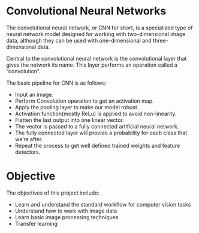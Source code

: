 # Convolutional Neural Networks

The convolutional neural network, or CNN for short, is a specialized type of neural network model designed for working with two-dimensional image data, although they can be used with one-dimensional and three-dimensional data.

Central to the convolutional neural network is the convolutional layer that gives the network its name. This layer performs an operation called a “convolution“.

The basic pipeline for CNN is as follows:

- Input an image.
- Perform Convolution operation to get an activation map.
- Apply the pooling layer to make our model robust.
- Activation function(mostly ReLu) is applied to avoid non-linearity.
- Flatten the last output into one linear vector.
- The vector is passed to a fully connected artificial neural network.
- The fully connected layer will provide a probability for each class that we’re after.
- Repeat the process to get well defined trained weights and feature detectors.

# Objective 
The objectives of this project include:
- Learn and understand the standard workflow for computer vision tasks
- Understand how to work with image data
- Learn basic image processing techniques
- Transfer learning 

